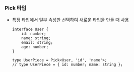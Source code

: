 ### Pick 타입
- 특정 타입에서 일부 속성만 선택하여 새로운 타입을 만들 때 사용

    ~~~
    interface User {
        id: number;
        name: string;
        email: string;
        age: number;
    }
  
    type UserPiece = Pick<User, 'id', 'name'>;
    // type UserPiece = { id: number; name: string };
    ~~~